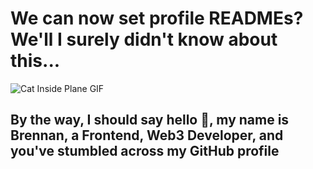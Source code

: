 # We can now set profile READMEs? We'll I surely didn't know about this...

![Cat Inside Plane GIF](https://media.giphy.com/media/XekTOUyS18NMhIJl4d/giphy.gif)

## By the way, I should say hello 👋, my name is Brennan, a Frontend, Web3 Developer, and you've stumbled across my GitHub profile
